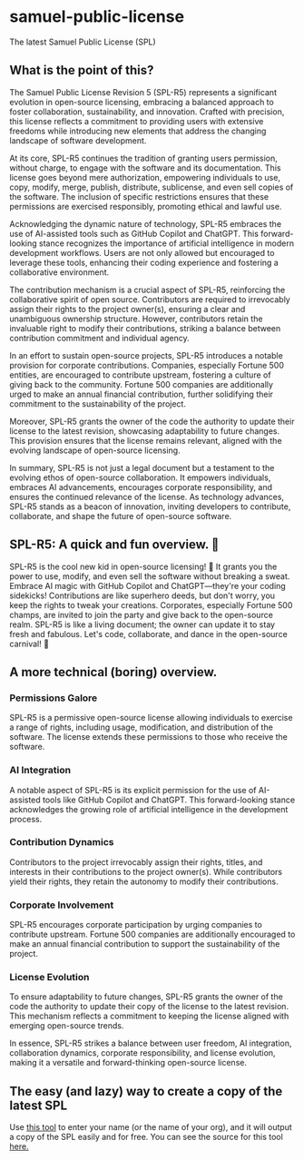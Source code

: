 # samuel-public-license
The latest Samuel Public License (SPL)

## What is the point of this?

The Samuel Public License Revision 5 (SPL-R5) represents a significant evolution in open-source licensing, embracing a balanced approach to foster collaboration, sustainability, and innovation. Crafted with precision, this license reflects a commitment to providing users with extensive freedoms while introducing new elements that address the changing landscape of software development.

At its core, SPL-R5 continues the tradition of granting users permission, without charge, to engage with the software and its documentation. This license goes beyond mere authorization, empowering individuals to use, copy, modify, merge, publish, distribute, sublicense, and even sell copies of the software. The inclusion of specific restrictions ensures that these permissions are exercised responsibly, promoting ethical and lawful use.

Acknowledging the dynamic nature of technology, SPL-R5 embraces the use of AI-assisted tools such as GitHub Copilot and ChatGPT. This forward-looking stance recognizes the importance of artificial intelligence in modern development workflows. Users are not only allowed but encouraged to leverage these tools, enhancing their coding experience and fostering a collaborative environment.

The contribution mechanism is a crucial aspect of SPL-R5, reinforcing the collaborative spirit of open source. Contributors are required to irrevocably assign their rights to the project owner(s), ensuring a clear and unambiguous ownership structure. However, contributors retain the invaluable right to modify their contributions, striking a balance between contribution commitment and individual agency.

In an effort to sustain open-source projects, SPL-R5 introduces a notable provision for corporate contributions. Companies, especially Fortune 500 entities, are encouraged to contribute upstream, fostering a culture of giving back to the community. Fortune 500 companies are additionally urged to make an annual financial contribution, further solidifying their commitment to the sustainability of the project.

Moreover, SPL-R5 grants the owner of the code the authority to update their license to the latest revision, showcasing adaptability to future changes. This provision ensures that the license remains relevant, aligned with the evolving landscape of open-source licensing.

In summary, SPL-R5 is not just a legal document but a testament to the evolving ethos of open-source collaboration. It empowers individuals, embraces AI advancements, encourages corporate responsibility, and ensures the continued relevance of the license. As technology advances, SPL-R5 stands as a beacon of innovation, inviting developers to contribute, collaborate, and shape the future of open-source software.

## SPL-R5: A quick and fun overview. 🚀

SPL-R5 is the cool new kid in open-source licensing! 🚀 It grants you the power to use, modify, and even sell the software without breaking a sweat. Embrace AI magic with GitHub Copilot and ChatGPT—they're your coding sidekicks! Contributions are like superhero deeds, but don't worry, you keep the rights to tweak your creations. Corporates, especially Fortune 500 champs, are invited to join the party and give back to the open-source realm. SPL-R5 is like a living document; the owner can update it to stay fresh and fabulous. Let's code, collaborate, and dance in the open-source carnival! 🎉

## A more technical (boring) overview.

### Permissions Galore

SPL-R5 is a permissive open-source license allowing individuals to exercise a range of rights, including usage, modification, and distribution of the software. The license extends these permissions to those who receive the software.

### AI Integration

A notable aspect of SPL-R5 is its explicit permission for the use of AI-assisted tools like GitHub Copilot and ChatGPT. This forward-looking stance acknowledges the growing role of artificial intelligence in the development process.

### Contribution Dynamics

Contributors to the project irrevocably assign their rights, titles, and interests in their contributions to the project owner(s). While contributors yield their rights, they retain the autonomy to modify their contributions.

### Corporate Involvement

SPL-R5 encourages corporate participation by urging companies to contribute upstream. Fortune 500 companies are additionally encouraged to make an annual financial contribution to support the sustainability of the project.

### License Evolution

To ensure adaptability to future changes, SPL-R5 grants the owner of the code the authority to update their copy of the license to the latest revision. This mechanism reflects a commitment to keeping the license aligned with emerging open-source trends.

In essence, SPL-R5 strikes a balance between user freedom, AI integration, collaboration dynamics, corporate responsibility, and license evolution, making it a versatile and forward-thinking open-source license.

## The easy (and lazy) way to create a copy of the latest SPL

Use [this tool](https://nodemixaholic.github.io/generate-spl/) to enter your name (or the name of your org), and it will output a copy of the SPL easily and for free. You can see the source for this tool [here.](https://github.com/nodemixaholic/generate-spl/)
